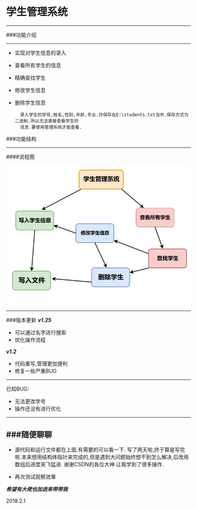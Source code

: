 # 学生管理系统

***

###功能介绍
***

* 实现对学生信息的录入
* 查看所有学生的信息
* 精确查找学生
* 修改学生信息
* 删除学生信息

        录入学生的学号,姓名,性别,年龄,专业.并保存在E:\students.txt当中.保存方式为二进制.所以无法直接查看学生的
        信息.要使用管理系统才能查看.
        


###功能结构
***
####流程图

![流程图](https://raw.githubusercontent.com/504250439/students-system/master/%E6%B5%81%E7%A8%8B%E5%9B%BE.png)



---
###版本更新
***v1.25***
* 可以通过名字进行搜索
* 优化操作流程

***v1.2***

* 代码重写,管理更加便利
* 修复一些严重BUG
---
已知BUG:

* 无法更改学号
* 操作还没有进行优化

---
###随便聊聊
---
* 源代码和运行文件都在上面,有需要的可以看一下.
        写了两天啦,终于算是写完啦.本来想用结构体指针来完成的,但是遇到大问题始终想不到怎么解决,后改用数组后进度突飞猛进.
        谢谢CSDN的各位大神.让我学到了很多操作.

* 再次测试观察效果

    
***希望有大佬也加进来带带我***


2018.2.1

